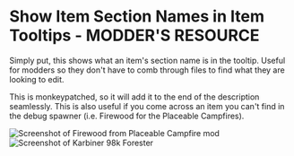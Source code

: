 # Show Item Section Names in Item Tooltips - MODDER'S RESOURCE
Simply put, this shows what an item's section name is in the tooltip. Useful for modders so they don't have to comb through files to find what they are looking to edit.

This is monkeypatched, so it will add it to the end of the description seamlessly. This is also useful if you come across an item you can't find in the debug spawner (i.e. Firewood for the Placeable Campfires).

![Screenshot of Firewood from Placeable Campfire mod](https://cdn.discordapp.com/attachments/1225178998276100156/1225178998636675212/image.png?ex=66dd5f1c&is=66dc0d9c&hm=e6cd176f7314873376e53843be871265d10f9e445e6c62895ad556e61e683f9e&)
![Screenshot of Karbiner 98k Forester](https://cdn.discordapp.com/attachments/1225178998276100156/1225178999173414912/image.png?ex=66dd5f1c&is=66dc0d9c&hm=70f0080c29091e98992ec27152079f65f138d948f2e5a930e9430ae615622ea5&)
